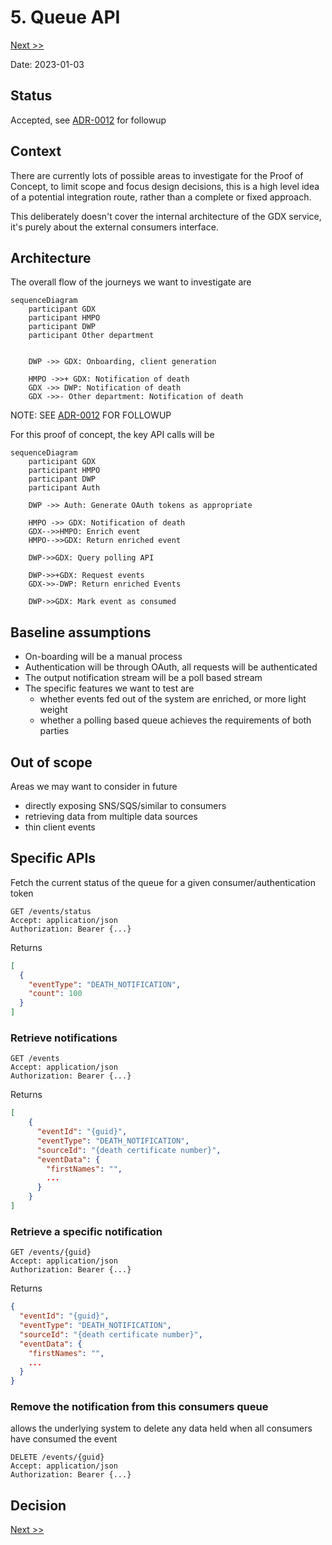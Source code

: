 # 5. Queue API

[Next >>](0006-scopes-and-auth.md)


Date: 2023-01-03

## Status

Accepted, see [ADR-0012](0012=delay-enrichment.md) for followup

## Context

There are currently lots of possible areas to investigate for the Proof of Concept, to limit scope and focus design decisions, this is a high level idea of a potential integration route, rather than a complete or fixed approach.

This deliberately doesn't cover the internal architecture of the GDX service, it's purely about the external consumers interface.

## Architecture

The overall flow of the journeys we want to investigate are
```mermaid
sequenceDiagram
    participant GDX
    participant HMPO
    participant DWP
    participant Other department


    DWP ->> GDX: Onboarding, client generation

    HMPO ->>+ GDX: Notification of death
    GDX ->> DWP: Notification of death
    GDX ->>- Other department: Notification of death

```

NOTE: SEE [ADR-0012](0012-delay-enrichment.md) FOR FOLLOWUP

For this proof of concept, the key API calls will be
```mermaid
sequenceDiagram
    participant GDX
    participant HMPO
    participant DWP
    participant Auth

    DWP ->> Auth: Generate OAuth tokens as appropriate

    HMPO ->> GDX: Notification of death
    GDX-->>HMPO: Enrich event
    HMPO-->>GDX: Return enriched event

    DWP->>GDX: Query polling API

    DWP->>+GDX: Request events
    GDX->>-DWP: Return enriched Events

    DWP->>GDX: Mark event as consumed
```

## Baseline assumptions
- On-boarding will be a manual process
- Authentication will be through OAuth, all requests will be authenticated
- The output notification stream will be a poll based stream
- The specific features we want to test are
    - whether events fed out of the system are enriched, or more light weight
    - whether a polling based queue achieves the requirements of both parties

## Out of scope

Areas we may want to consider in future
- directly exposing SNS/SQS/similar to consumers
- retrieving data from multiple data sources
- thin client events

## Specific APIs

Fetch the current status of the queue for a given consumer/authentication token

```
GET /events/status
Accept: application/json
Authorization: Bearer {...}
```
Returns
```json
[
  {
    "eventType": "DEATH_NOTIFICATION",
    "count": 100
  }
]

```

### Retrieve notifications

```
GET /events
Accept: application/json
Authorization: Bearer {...}
```

Returns
```json
[
    {
      "eventId": "{guid}",
      "eventType": "DEATH_NOTIFICATION",
      "sourceId": "{death certificate number}",
      "eventData": {
        "firstNames": "",
        ...
      }
    }
]
```

### Retrieve a specific notification

```
GET /events/{guid}
Accept: application/json
Authorization: Bearer {...}
```

Returns
```json
{
  "eventId": "{guid}",
  "eventType": "DEATH_NOTIFICATION",
  "sourceId": "{death certificate number}",
  "eventData": {
    "firstNames": "",
    ...
  }
}
```

### Remove the notification from this consumers queue
allows the underlying system to delete any data held when all consumers have consumed the event
```
DELETE /events/{guid}
Accept: application/json
Authorization: Bearer {...}
```

## Decision

[Next >>](0006-scopes-and-auth.md)
